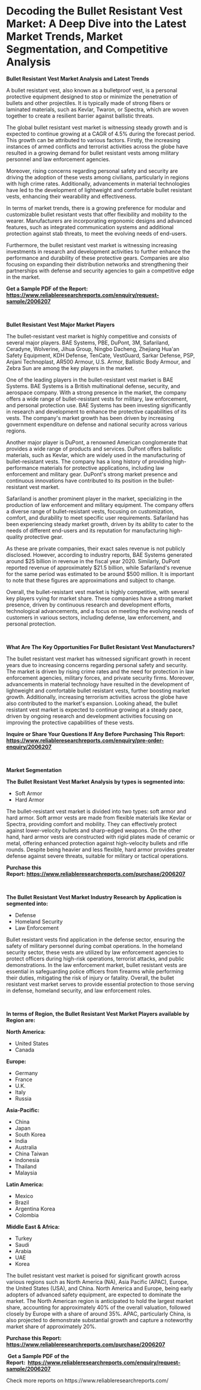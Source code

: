 <p><h1>Decoding the Bullet Resistant Vest Market: A Deep Dive into the Latest Market Trends, Market Segmentation, and Competitive Analysis</h1></p><p><strong>Bullet Resistant Vest Market Analysis and Latest Trends</strong></p>
<p><p>A bullet resistant vest, also known as a bulletproof vest, is a personal protective equipment designed to stop or minimize the penetration of bullets and other projectiles. It is typically made of strong fibers or laminated materials, such as Kevlar, Twaron, or Spectra, which are woven together to create a resilient barrier against ballistic threats.</p><p>The global bullet resistant vest market is witnessing steady growth and is expected to continue growing at a CAGR of 4.5% during the forecast period. This growth can be attributed to various factors. Firstly, the increasing instances of armed conflicts and terrorist activities across the globe have resulted in a growing demand for bullet resistant vests among military personnel and law enforcement agencies.</p><p>Moreover, rising concerns regarding personal safety and security are driving the adoption of these vests among civilians, particularly in regions with high crime rates. Additionally, advancements in material technologies have led to the development of lightweight and comfortable bullet resistant vests, enhancing their wearability and effectiveness.</p><p>In terms of market trends, there is a growing preference for modular and customizable bullet resistant vests that offer flexibility and mobility to the wearer. Manufacturers are incorporating ergonomic designs and advanced features, such as integrated communication systems and additional protection against stab threats, to meet the evolving needs of end-users.</p><p>Furthermore, the bullet resistant vest market is witnessing increasing investments in research and development activities to further enhance the performance and durability of these protective gears. Companies are also focusing on expanding their distribution networks and strengthening their partnerships with defense and security agencies to gain a competitive edge in the market.</p></p>
<p><strong>Get a Sample PDF of the Report:&nbsp; <a href="https://www.reliableresearchreports.com/enquiry/request-sample/2006207">https://www.reliableresearchreports.com/enquiry/request-sample/2006207</a></strong></p>
<p>&nbsp;</p>
<p><strong>Bullet Resistant Vest Major Market Players</strong></p>
<p><p>The bullet-resistant vest market is highly competitive and consists of several major players. BAE Systems, PBE, DuPont, 3M, Safariland, Ceradyne, Wolverine, Jihua Group, Ningbo Dacheng, Zhejiang Hua'an Safety Equipment, KDH Defense, TenCate, VestGuard, Sarkar Defense, PSP, Anjani Technoplast, AR500 Armour, U.S. Armor, Ballistic Body Armour, and Zebra Sun are among the key players in the market.</p><p>One of the leading players in the bullet-resistant vest market is BAE Systems. BAE Systems is a British multinational defense, security, and aerospace company. With a strong presence in the market, the company offers a wide range of bullet-resistant vests for military, law enforcement, and personal protection use. BAE Systems has been investing significantly in research and development to enhance the protective capabilities of its vests. The company's market growth has been driven by increasing government expenditure on defense and national security across various regions.</p><p>Another major player is DuPont, a renowned American conglomerate that provides a wide range of products and services. DuPont offers ballistic materials, such as Kevlar, which are widely used in the manufacturing of bullet-resistant vests. The company has a long history of providing high-performance materials for protective applications, including law enforcement and military gear. DuPont's strong market presence and continuous innovations have contributed to its position in the bullet-resistant vest market.</p><p>Safariland is another prominent player in the market, specializing in the production of law enforcement and military equipment. The company offers a diverse range of bullet-resistant vests, focusing on customization, comfort, and durability to meet specific user requirements. Safariland has been experiencing steady market growth, driven by its ability to cater to the needs of different end-users and its reputation for manufacturing high-quality protective gear.</p><p>As these are private companies, their exact sales revenue is not publicly disclosed. However, according to industry reports, BAE Systems generated around $25 billion in revenue in the fiscal year 2020. Similarly, DuPont reported revenue of approximately $21.5 billion, while Safariland's revenue for the same period was estimated to be around $500 million. It is important to note that these figures are approximations and subject to change.</p><p>Overall, the bullet-resistant vest market is highly competitive, with several key players vying for market share. These companies have a strong market presence, driven by continuous research and development efforts, technological advancements, and a focus on meeting the evolving needs of customers in various sectors, including defense, law enforcement, and personal protection.</p></p>
<p>&nbsp;</p>
<p><strong>What Are The Key Opportunities For Bullet Resistant Vest Manufacturers?</strong></p>
<p><p>The bullet resistant vest market has witnessed significant growth in recent years due to increasing concerns regarding personal safety and security. The market is driven by rising crime rates and the need for protection in law enforcement agencies, military forces, and private security firms. Moreover, advancements in material technology have resulted in the development of lightweight and comfortable bullet resistant vests, further boosting market growth. Additionally, increasing terrorism activities across the globe have also contributed to the market's expansion. Looking ahead, the bullet resistant vest market is expected to continue growing at a steady pace, driven by ongoing research and development activities focusing on improving the protective capabilities of these vests.</p></p>
<p><strong>Inquire or Share Your Questions If Any Before Purchasing This Report: <a href="https://www.reliableresearchreports.com/enquiry/pre-order-enquiry/2006207">https://www.reliableresearchreports.com/enquiry/pre-order-enquiry/2006207</a></strong></p>
<p>&nbsp;</p>
<p><strong>Market Segmentation</strong></p>
<p><strong>The Bullet Resistant Vest Market Analysis by types is segmented into:</strong></p>
<p><ul><li>Soft Armor</li><li>Hard Armor</li></ul></p>
<p><p>The bullet-resistant vest market is divided into two types: soft armor and hard armor. Soft armor vests are made from flexible materials like Kevlar or Spectra, providing comfort and mobility. They can effectively protect against lower-velocity bullets and sharp-edged weapons. On the other hand, hard armor vests are constructed with rigid plates made of ceramic or metal, offering enhanced protection against high-velocity bullets and rifle rounds. Despite being heavier and less flexible, hard armor provides greater defense against severe threats, suitable for military or tactical operations.</p></p>
<p><strong>Purchase this Report:&nbsp;<a href="https://www.reliableresearchreports.com/purchase/2006207">https://www.reliableresearchreports.com/purchase/2006207</a></strong></p>
<p>&nbsp;</p>
<p><strong>The Bullet Resistant Vest Market Industry Research by Application is segmented into:</strong></p>
<p><ul><li>Defense</li><li>Homeland Security</li><li>Law Enforcement</li></ul></p>
<p><p>Bullet resistant vests find application in the defense sector, ensuring the safety of military personnel during combat operations. In the homeland security sector, these vests are utilized by law enforcement agencies to protect officers during high-risk operations, terrorist attacks, and public demonstrations. In the law enforcement market, bullet resistant vests are essential in safeguarding police officers from firearms while performing their duties, mitigating the risk of injury or fatality. Overall, the bullet resistant vest market serves to provide essential protection to those serving in defense, homeland security, and law enforcement roles.</p></p>
<p>&nbsp;</p>
<p><strong>In terms of Region, the Bullet Resistant Vest Market Players available by Region are:</strong></p>
<p>
    <p> <strong> North America: </strong>
        <ul>
            <li>United States</li>
            <li>Canada</li>
        </ul>
        </p> 
    <p> <strong> Europe: </strong>
        <ul>
            <li>Germany</li>
            <li>France</li>
            <li>U.K.</li>
            <li>Italy</li>
            <li>Russia</li>
        </ul>
        </p> 
    <p> <strong> Asia-Pacific: </strong>
        <ul>
            <li>China</li>
            <li>Japan</li>
            <li>South Korea</li>
            <li>India</li>
            <li>Australia</li>
            <li>China Taiwan</li>
            <li>Indonesia</li>
            <li>Thailand</li>
            <li>Malaysia</li>
        </ul>
        </p> 
    <p> <strong> Latin America: </strong>
        <ul>
            <li>Mexico</li>
            <li>Brazil</li>
            <li>Argentina Korea</li>
            <li>Colombia</li>
        </ul>
        </p> 
    <p> <strong> Middle East & Africa: </strong>
        <ul>
            <li>Turkey</li>
            <li>Saudi</li>
            <li>Arabia</li>
            <li>UAE</li>
            <li>Korea</li>
        </ul>
    </p>
    </p>
<p><p>The bullet resistant vest market is poised for significant growth across various regions such as North America (NA), Asia Pacific (APAC), Europe, the United States (USA), and China. North America and Europe, being early adopters of advanced safety equipment, are expected to dominate the market. The North American region is anticipated to hold the largest market share, accounting for approximately 40% of the overall valuation, followed closely by Europe with a share of around 35%. APAC, particularly China, is also projected to demonstrate substantial growth and capture a noteworthy market share of approximately 20%.</p></p>
<p><strong>Purchase this Report: <a href="https://www.reliableresearchreports.com/purchase/2006207">https://www.reliableresearchreports.com/purchase/2006207</a></strong></p>
<p>&nbsp;<strong>Get a Sample PDF of the Report:&nbsp;&nbsp;<a href="https://www.reliableresearchreports.com/enquiry/request-sample/2006207">https://www.reliableresearchreports.com/enquiry/request-sample/2006207</a></strong></p>
<p><strong></strong></p>
<p>Check more reports on https://www.reliableresearchreports.com/</p>
